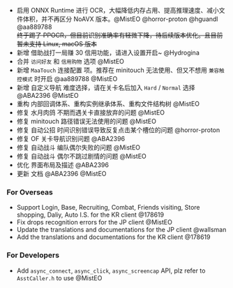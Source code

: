 - 启用 ONNX Runtime 进行 OCR，大幅降低内存占用、提高推理速度、减小文件体积，并不再区分 NoAVX 版本。@MistEO @horror-proton @hguandl @aa889788  
    ~~终于踢了 PPOCR，但目前识别准确率有轻微下降，待后续版本优化。且目前暂未支持 Linux, macOS 版本~~
- 新增 借助战打一局赚 30 信用功能，请进入设置开启~ @Hydrogina
- 合并 `访问好友` 和 `信用购物` 选项 @MistEO
- 新增 `MaaTouch` 连接配置 项。推荐在 minitouch 无法使用、但又不想用 `兼容触控模式` 时开启 @aa889788 @MistEO
- 新增 自定义导航 难度选择，请在关卡名后加入 `Hard` / `Normal` 选择 @ABA2396 @MistEO
- 重构 内部回调体系、重构实例继承体系、重构文件结构树 @MistEO
- 修复 水月肉鸽 不期而遇关卡直接放弃的问题 @MistEO
- 修复 minitouch 路径错误无法使用的问题 @MistEO
- 修复 自动公招 时间识别错误导致反复点击某个槽位的问题 @horror-proton
- 修复 OF 关卡导航识别问题 @ABA2396
- 修复 自动战斗 编队偶尔失败的问题 @MistEO
- 修复 自动战斗 偶尔不跳过剧情的问题 @MistEO
- 优化 界面布局及描述 @ABA2396
- 更新 文档 @ABA2396 @MistEO

### For Overseas

- Support Login, Base, Recruiting, Combat, Friends visiting, Store shopping, Daliy, Auto I.S. for the KR client @178619
- Fix drops recognition errors for the JP client @MistEO
- Update the translations and documentations for the JP client @wallsman
- Add the translations and documentations for the KR client @178619

### For Developers

- Add `async_connect`, `async_click`, `async_screencap` API, plz refer to `AsstCaller.h` to use @MistEO
